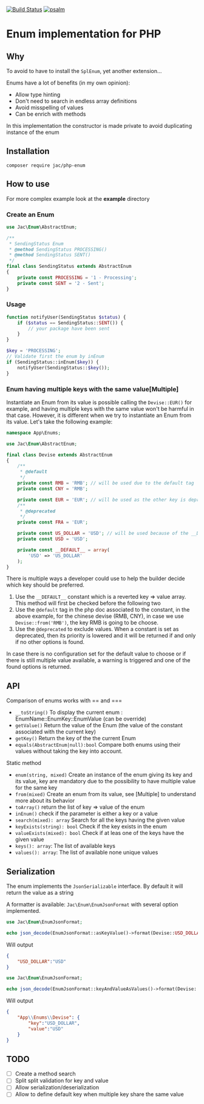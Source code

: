 [![Build Status](https://travis-ci.com/KpnQ/Enums.svg?branch=main)](https://travis-ci.com/KpnQ/Enums)
[![psalm](https://shepherd.dev/github/KpnQ/Enums/coverage.svg)](https://shepherd.dev/githubKpnQ/Enums)

# Enum implementation for PHP

## Why

To avoid to have to install the `SplEnum`, yet another extension...

Enums have a lot of benefits (in my own opinion):

- Allow type hinting
- Don't need to search in endless array definitions 
- Avoid misspelling of values
- Can be enrich with methods

In this implementation the constructor is made 
private to avoid duplicating instance of the enum

## Installation

```
composer require jac/php-enum
```

## How to use

For more complex example look at the __example__ directory

### Create an Enum

```php
use Jac\Enum\AbstractEnum;

/**
 * SendingStatus Enum
 * @method SendingStatus PROCESSING()
 * @method SendingStatus SENT()
 */
final class SendingStatus extends AbstractEnum
{
    private const PROCESSING = '1 - Processing';
    private const SENT = '2 - Sent';
}
```

### Usage

```php
function notifyUser(SendingStatus $status) {
    if ($status == SendingStatus::SENT()) {
        // your package have been sent
    }
}

$key = 'PROCESSING';
// Validate first the enum by inEnum
if (SendingStatus::inEnum($key)) {
    notifyUser(SendingStatus::$key());
}
```

### Enum having multiple keys with the same value[Multiple]

Instantiate an Enum from its value is possible calling the `Devise::EUR()` for example, 
and having multiple keys with the same value won't be harmful in that case. However, it
is different when we try to instantiate an Enum from its value. Let's take the following 
example:

```php
namespace App\Enums;

use Jac\Enum\AbstractEnum;

final class Devise extends AbstractEnum
{
    /**
     * @default
     */
    private const RMB = 'RMB'; // will be used due to the default tag
    private const CNY = 'RMB'; 

    private const EUR = 'EUR'; // will be used as the other key is deprecated
    /**
     * @deprecated
     */
    private const FRA = 'EUR';

    private const US_DOLLAR = 'USD'; // will be used because of the __DEFAULT__ configuration
    private const USD = 'USD';

    private const __DEFAULT__ = array(
        'USD' => 'US_DOLLAR'
    );
}
```

There is multiple ways a developer could use to help the builder decide which key should be 
preferred.
1. Use the `__DEFAULT__` constant which is a reverted key => value array. This method will first be checked before the following two
2. Use the `@default` tag in the php doc associated to the constant, in the above example, for the chinese devise (RMB, CNY),
in case we use `Devise::from('RMB')`, the key RMB is going to be choose.
3. Use the `@deprecated` to exclude values. When a constant is set as deprecated, then its priority is lowered and it will be returned if and only if no other options is found.

In case there is no configuration set for the default value to choose or if there is still multiple value available, a warning is triggered and one of the
found options is returned.

## API

Comparison of enums works with == and ===

- `__toString()` To display the current enum : EnumName::EnumKey::EnumValue (can be override)
- `getValue()` Return the value of the Enum (the value of the constant associated with the current key)
- `getKey()` Return the key of the the current Enum
- `equals(AbstractEnum|null):bool` Compare both enums using their values without taking the key into account.

Static method

- `enum(string, mixed)` Create an instance of the enum giving its key and its value, key are mandatory due to the possibility to have multiple value for the same key
- `from(mixed)` Create an enum from its value, see [Multiple] to understand more about its behavior
- `toArray()` return the list of key => value  of the enum
- `inEnum()` check if the parameter is either a key or a value
- `search(mixed): array` Search for all the keys having the given value
- `keyExists(string): bool` Check if the key exists in the enum
- `valueExists(mixed): bool` Check if at leas one of the keys have the given value
- `keys(): array`: The list of available keys
- `values(): array`: The list of available none unique values

## Serialization

The enum implements the `JsonSerializable` interface. By default it will return the value as a string

A formatter is available: `Jac\Enum\EnumJsonFormat` with several option implemented.

```php
use Jac\Enum\EnumJsonFormat;

echo json_decode(EnumJsonFormat::asKeyValue()->format(Devise::USD_DOLLAR()));
```

Will output
```json
{
    "USD_DOLLAR":"USD"
}
```

```php
use Jac\Enum\EnumJsonFormat;

echo json_decode(EnumJsonFormat::keyAndValueAsValues()->format(Devise::USD_DOLLAR()));
```
Will output
```json
{
    "App\\Enums\\Devise": {
        "key":"USD_DOLLAR",
        "value":"USD"
    }
}
```

## TODO

- [ ] Create a method search
- [ ] Split split validation for key and value
- [ ] Allow serialization/deserialization
- [ ] Allow to define default key when multiple key share the same value
